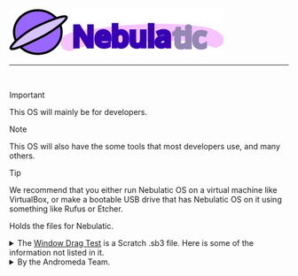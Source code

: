 <a href="https://github.com/andromedaofficial/nebulatic-os">![Nebulatic](assets/images/costume3.png)</a>
___
<br>

> [!IMPORTANT]
> This OS will mainly be for developers.

> [!NOTE]
> This OS will also have the some tools that most developers use, and many others.

> [!TIP]
> We recommend that you either run Nebulatic OS on a virtual machine like VirtualBox, or make a bootable USB drive that has Nebulatic OS on it using something like Rufus or Etcher.

Holds the files for Nebulatic.
<details closed>
<summary>The <a href="https://github.com/andromedaofficial/Nebulatic-OS/raw/main/Window%20Drag%20Test%20%7C%20Working%20Elements%203.sb3">Window Drag Test</a> is a Scratch .sb3 file. Here is some of the information not listed in it.</summary>
<br>
This is going a visual demo for a soon-to-be functional operating system called “Nebulatic” that won’t come out for a while. You can drag the window, close the window, maximize and minimize the window, reopen the window, and etc. This can only open 1 window currently.
Updates for the operating system on one of the 3 following GitHub accounts:
<br>
<a href="https://github.com/gitventurer">@gitventurer</a>
<br>
<a href="https://github.com/xrg2014">@XRG2014</a>
<br>
<a href="https://github.com/andromedaofficial">@AndromedaOfficial</a>
<br>
<br>
The ISO will be released on the Internet Archive and on the GitHub account of <a href="https://github.com/andromedaofficial">@AndromedaOfficial</a>. Announcements of the OS launching will be documented when it does launch.
</details>
<details closed>
<summary>By the Andromeda Team.</summary>
<br>
Developers:
<br>
<a href="https://github.com/gitventurer">@gitventurer</a>
<br>
<a href="https://github.com/xrg2014">@XRG2014</a>
<br>
<br>
Release Pages and Andromeda Repos:
<br>
<a href="https://github.com/andromedaofficial">@AndromedaOfficial</a>
</details>
